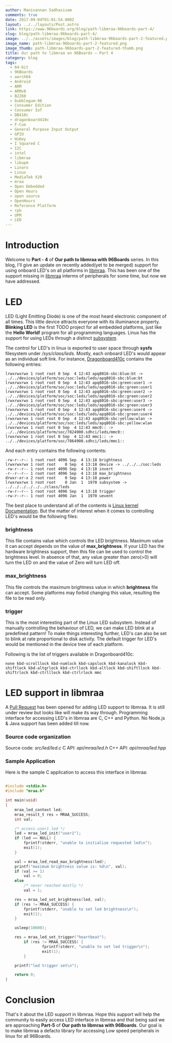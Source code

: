 ```yaml
---
author: Manivannan Sadhasivam
comments: true
date: 2017-09-04T01:01:54.000Z
layout: ../../layouts/Post.astro
link: https://www.96boards.org/blog/path-libmraa-96boards-part-4/
slug: blog/path-libmraa-96boards-part-4/
image: ../../assets/images/blog/path-libmraa-96boards-part-2-featured.png
image_name: path-libmraa-96boards-part-2-featured.png
image_thumb: path-libmraa-96boards-part-2-featured-thumb.png
title: Our path to libmraa on 96Boards – Part 4
category: blog
tags:
  - 64-bit
  - 96Boards
  - aarch64
  - Android
  - ARM
  - ARMv8
  - B2260
  - bubblegum-96
  - Consumer Edition
  - Consumer IoT
  - DB410c
  - dragonboard410c
  - F-Cue
  - General Purpose Input Output
  - GPIO
  - HiKey
  - I Squared C
  - I2C
  - intel
  - libmraa
  - libupm
  - Linaro
  - Linux
  - MediaTek X20
  - mraa
  - Open Embedded
  - Open Hours
  - open source
  - OpenHours
  - Reference Platform
  - rpb
  - UPM
  - LED
---
```


# **Introduction**

Welcome to **Part - 4** of **Our path to libmraa with 96Boards** series. In this blog, I'll give an update on recently
added(yet to be merged) support for using onboard LED's on all platforms in [libmraa](https://github.com/intel-iot-devkit/mraa/).
This has been one of the support missing in [libmraa](https://github.com/intel-iot-devkit/mraa/)
interms of peripherals for some time, but now we have addressed.

# **LED**

LED (Light Emitting Diode) is one of the most heard electronic component of all times. This little device attracts everyone
with its illuminance property. **Blinking LED** is the first TODO project for all embedded platforms, just like the **Hello World!**
program for all programming languages. Linux has the support for using LEDs through a distinct [subsystem](https://www.kernel.org/doc/Documentation/leds/leds-class.txt).

The control for LED's in linux is exported to user space through **sysfs** filesystem under */sys/class/leds*. Mostly, each onboard
LED's would appear as an individual soft link. For instance, [Dragonboard410c](/product/dragonboard410c/)
contains the following entries:

```
lrwxrwxrwx 1 root root 0 Sep  4 12:43 apq8016-sbc:blue:bt -> ../../devices/platform/soc/soc:leds/leds/apq8016-sbc:blue:bt
lrwxrwxrwx 1 root root 0 Sep  4 12:43 apq8016-sbc:green:user1 -> ../../devices/platform/soc/soc:leds/leds/apq8016-sbc:green:user1
lrwxrwxrwx 1 root root 0 Sep  4 12:43 apq8016-sbc:green:user2 -> ../../devices/platform/soc/soc:leds/leds/apq8016-sbc:green:user2
lrwxrwxrwx 1 root root 0 Sep  4 12:43 apq8016-sbc:green:user3 -> ../../devices/platform/soc/soc:leds/leds/apq8016-sbc:green:user3
lrwxrwxrwx 1 root root 0 Sep  4 12:43 apq8016-sbc:green:user4 -> ../../devices/platform/soc/soc:leds/leds/apq8016-sbc:green:user4
lrwxrwxrwx 1 root root 0 Sep  4 12:43 apq8016-sbc:yellow:wlan -> ../../devices/platform/soc/soc:leds/leds/apq8016-sbc:yellow:wlan
lrwxrwxrwx 1 root root 0 Sep  4 12:43 mmc0:: -> ../../devices/platform/soc/7824900.sdhci/leds/mmc0::
lrwxrwxrwx 1 root root 0 Sep  4 12:43 mmc1:: -> ../../devices/platform/soc/7864900.sdhci/leds/mmc1::
```

And each entry contains the following contents:

```
-rw-r--r-- 1 root root 4096 Sep  4 13:18 brightness
lrwxrwxrwx 1 root root    0 Sep  4 13:18 device -> ../../../soc:leds
-rw-r--r-- 1 root root 4096 Sep  4 13:18 invert
-r--r--r-- 1 root root 4096 Sep  4 13:18 max_brightness
drwxr-xr-x 2 root root    0 Sep  4 13:18 power
lrwxrwxrwx 1 root root    0 Jan  1  1970 subsystem -> ../../../../../../class/leds
-rw-r--r-- 1 root root 4096 Sep  4 13:18 trigger
-rw-r--r-- 1 root root 4096 Jan  1  1970 uevent
```
The best place to understand all of the contents is [Linux kernel Documentation](https://www.kernel.org/doc/Documentation/leds/leds-class.txt).
But the matter of interest when it comes to controlling LED's would be the following files:

### brightness

This file contains value which controls the LED brightness. Maximum value it can accept depends on the value of **max_brightness**.
If your LED has the hardware brightness support, then this file can be used to control the brightness level. In absence of that,
any value greater than zero(>0) will turn the LED on and the value of Zero will turn LED off.

### max_brightness

This file controls the maximum brightness value in which **brightness** file can accept. Some platforms may forbid changing this
value, resulting the file to be read only.

### trigger

This is the most interesting part of the Linux LED subsystem. Instead of manually controlling the behaviour of LED, we can make
LED blink at a predefined pattern! To make things interesting further, LED's can also be set to blink at rate proportional to
disk activity. The default trigger for LED's would be mentioned in the device tree of each platform.

Following is the list of triggers available in Dragonboard410c:

```
none kbd-scrolllock kbd-numlock kbd-capslock kbd-kanalock kbd-shiftlock kbd-altgrlock kbd-ctrllock kbd-altlock kbd-shiftllock kbd-shiftrlock kbd-ctrlllock kbd-ctrlrlock mmc
```

# **LED support in libmraa**

A [Pull Request](https://github.com/intel-iot-devkit/mraa/pull/811) has been opened for adding LED support to libmraa. It is
still under review but looks like will make its way through. Programming interface for accessing LED's in libmraa are
C, C++ and Python. No Node.js & Java support has been added till now.

### Source code organization

Source code: *src/led/led.c*
C API: *api/mraa/led.h*
C++ API: *api/mraa/led.hpp*

### Sample Application

Here is the sample C application to access this interface in libmraa:

```c

#include <stdio.h>
#include "mraa.h"

int main(void)
{
	mraa_led_context led;
	mraa_result_t res = MRAA_SUCCESS;
	int val;

	/* access user1 led */
	led = mraa_led_init("user1");
	if (led == NULL) {
		fprintf(stderr, "unable to initialize requested led\n");
		exit(1);
	}

	val = mraa_led_read_max_brightness(led);
	printf("maximum brightness value is: %d\n", val);
	if (val >= 1)
		val = 0;
	else
		/* never reached mostly */
		val = 1;

	res = mraa_led_set_brightness(led, val);
	if (res != MRAA_SUCCESS) {
		fprintf(stderr, "unable to set led brightness\n");
		exit(1);
	}

	usleep(10000);

	res = mraa_led_set_trigger("heartbeat");
        if (res != MRAA_SUCCESS) {
                fprintf(stderr, "unable to set led trigger\n");
                exit(1);
        }

	printf("led trigger set\n");

	return 0;
}
```

# **Conclusion**

That's it about the LED support in libmraa. Hope this support will help the community to easily access
LED interface in libmraa and that being said we are approaching **Part-5** of **Our path to libmraa with 96Boards**.
Our goal is to make libmraa a defacto library for accessing Low speed peripherals in linux for all 96Boards.
